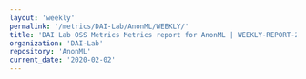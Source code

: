 ```yaml
---
layout: 'weekly'
permalink: '/metrics/DAI-Lab/AnonML/WEEKLY/'
title: 'DAI Lab OSS Metrics Metrics report for AnonML | WEEKLY-REPORT-2020-02-02'
organization: 'DAI-Lab'
repository: 'AnonML'
current_date: '2020-02-02'
---
```

